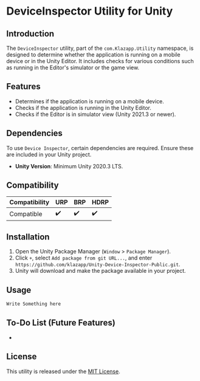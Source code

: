 # DeviceInspector Utility for Unity

## Introduction
The `DeviceInspector` utility, part of the `com.Klazapp.Utility` namespace, is designed to determine whether the application is running on a mobile device or in the Unity Editor. It includes checks for various conditions such as running in the Editor's simulator or the game view.

## Features
- Determines if the application is running on a mobile device.
- Checks if the application is running in the Unity Editor.
- Checks if the Editor is in simulator view (Unity 2021.3 or newer).

## Dependencies
To use `Device Inspector`, certain dependencies are required. Ensure these are included in your Unity project.
- **Unity Version**: Minimum Unity 2020.3 LTS.

## Compatibility
| Compatibility        | URP | BRP | HDRP |
|----------------------|-----|-----|------|
| Compatible           | ✔️  | ✔️  | ✔️   |

## Installation
1. Open the Unity Package Manager (`Window` > `Package Manager`).
2. Click `+`, select `Add package from git URL...`, and enter `https://github.com/klazapp/Unity-Device-Inspector-Public.git`.
3. Unity will download and make the package available in your project.

## Usage
```csharp
Write Something here
```

## To-Do List (Future Features)
- 

## License
This utility is released under the [MIT License](LICENSE).
